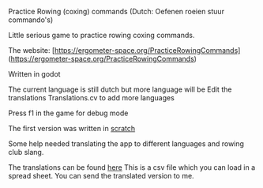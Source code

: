 Practice Rowing (coxing) commands
(Dutch: Oefenen roeien stuur commando's)

Little serious game to practice rowing coxing commands. 

The website:
[https://ergometer-space.org/PracticeRowingCommands]
(https://ergometer-space.org/PracticeRowingCommands)

Written in godot

The current language is still dutch but more language will be Edit the translations Translations.cv to add more languages

Press f1 in the game for debug mode

The first version was written in [scratch](https://scratch.mit.edu/projects/578632637/)

Some help needed translating the app to different languages and rowing club slang.

The translations can be found [here](/translations/Translations.csv) This is a csv file which you can load in a spread sheet. You can send the translated version to me.
